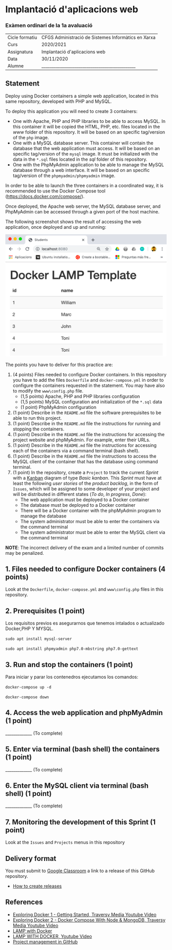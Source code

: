 # Implantació d'aplicacions web
### Exàmen ordinari de la 1a avaluació

|                |                                                     |
| -------------- | --------------------------------------------------- |
| Cicle formatiu | CFGS Administració de Sistemes Informàtics en Xarxa |
| Curs           | 2020/2021                                           |
| Assignatura    | Implantació d'aplicacions web                       |
| Data           | 30/11/2020                                          |
| Alumne         | ______________________________________________      |

## Statement

Deploy using Docker containers a simple web application, located in this same repository, developed with PHP and MySQL.

To deploy this application you will need to create 3 containers:
* One with Apache, PHP and PHP libraries to be able to access MySQL. In this container it will be copied the HTML, PHP, etc. files located in the *www* folder of this repository. It will be based on an specific tag/version of the `php` image.
* One with a MySQL database server. This container will contain the database that the web application must access. It will be based on an specific tag/version of the `mysql` image. It must be initialized with the data in the `*.sql` files located in the *sql* folder of this repository.
* One with the PhpMyAdmin application to be able to manage the MySQL database through a web interface. It will be based on an specific tag/version of the `phpmyadmin/phpmyadmin` image.

In order to be able to launch the three containers in a coordinated way, it is recommended to use the Docker Compose tool (https://docs.docker.com/compose/).

Once deployed, the Apache web server, the MySQL database server, and PhpMyAdmin can be accessed through a given port of the host machine.

The following screenshot shows the result of accessing the web application, once deployed and up and running:

![alt text](demo.png "Application Demo")

The points you have to deliver for this practice are:
1. (4 points) Files needed to configure Docker containers. In this repository you have to add the files `Dockerfile` and `docker-compose.yml` in order to configure the containers requested in the statement. You may have also to modify the `www\config.php` file.
    * (1,5 points) Apache, PHP and PHP libraries configuration
    * (1,5 points) MySQL configuration and initialization of the `*.sql` data
    * (1 point) PhpMyAdmin configuration
2. (1 point) Describe in the `README.md` file the software prerequisites to be able to run this project.
3. (1 point) Describe in the `README.md` file the instructions for running and stopping the containers.
4. (1 point) Describe in the `README.md` file the instructions for accessing the project website and phpMyAdmin. For example, enter their URLs.
5. (1 point) Describe in the `README.md` file the instructions for accessing each of the containers via a command terminal (bash shell).
6. (1 point) Describe in the `README.md` file the instructions to access the MySQL client of the container that has the database using command terminal.
7. (1 point) In the repository, create a `Project` to track the current *Sprint* with a [Kanban](https://es.wikipedia.org/wiki/Kanban) diagram of type *Basic kanban*. This *Sprint* must have at least the following *user stories* of the *product backlog*, in the form of `Issues`, which will be assigned to some developer of your project and will be distributed in different states (*To do*, *In progress*, *Done*):
   * The web application must be deployed to a Docker container
   * The database must be deployed to a Docker container
   * There will be a Docker container with the phpMyAdmin program to manage the database
   * The system administrator must be able to enter the containers via the command terminal
   * The system administrator must be able to enter the MySQL client via the command terminal

**NOTE**: The incorrect delivery of the exam and a limited number of commits may be penalized.

## 1. Files needed to configure Docker containers (4 points)
Look at the `Dockerfile`, `docker-compose.yml` and `www\config.php` files in this repository.

## 2. Prerequisites (1 point)
Los requisitos previos es asegurarnos que tenemos intalados o actualizado Docker,PHP Y MYSQL.

`sudo apt install mysql-server`


`sudo apt install phpmyadmin php7.0-mbstring php7.0-gettext`



## 3. Run and stop the containers (1 point)
Para iniciar y parar los contenedros ejecutamos los comandos:

`docker-compose up -d`

`docker-compose down`
## 4. Access the web application and phpMyAdmin (1 point)
_____________ (To complete)

## 5. Enter via terminal (bash shell) the containers (1 point)
_____________ (To complete)

## 6. Enter the MySQL client via terminal (bash shell) (1 point)
_____________ (To complete)

## 7. Monitoring the development of this Sprint (1 point)
Look at the `Issues` and `Projects` menus in this repository

## Delivery format

You must submit to [Google Classroom](https://classroom.google.com) a link to a release of this GitHub repository.

* [How to create releases](https://help.github.com/articles/creating-releases/)

## References

* [Exploring Docker 1 - Getting Started, Traversy Media Youtube Video](https://youtu.be/Kyx2PsuwomE)
* [Exploring Docker 2 - Docker Compose With Node & MongoDB, Traversy Media Youtube Video](https://youtu.be/hP77Rua1E0c)
* [LAMP with Docker](https://magmax.org/blog/lamp-con-docker/)
* [LAMP WITH DOCKER, Youtube Video](https://www.youtube.com/watch?v=lrhwWX49Uss)
* [Project management in GitHub](https://github.com/features/project-management/)
